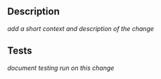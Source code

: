 ## Description
_add a short context and description of the change_

## Tests
_document testing run on this change_